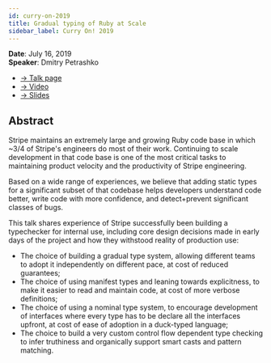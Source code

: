 ```yaml
---
id: curry-on-2019
title: Gradual typing of Ruby at Scale
sidebar_label: Curry On! 2019
---
```


**Date**: July 16, 2019\
**Speaker**: Dmitry Petrashko

- [→ Talk page](https://www.curry-on.org/2019/sessions/gradual-typing-for-ruby-at-scale-with-sorbet.html)
- [→ Video](https://www.curry-on.org/2019/sessions/gradual-typing-for-ruby-at-scale-with-sorbet.html)
- [→ Slides](https://sorbet.run/talks/CurryOn2019/#/)

## Abstract

Stripe maintains an extremely large and growing Ruby code base in which ~3/4 of Stripe's engineers do most of their work. Continuing to scale development in that code base is one of the most critical tasks to maintaining product velocity and the productivity of Stripe engineering.

Based on a wide range of experiences, we believe that adding static types for a significant subset of that codebase helps developers understand code better, write code with more confidence, and detect+prevent significant classes of bugs.

This talk shares experience of Stripe successfully been building a typechecker for internal use, including core design decisions made in early days of the project and how they withstood reality of production use:

- The choice of building a gradual type system, allowing different teams to adopt it independently on different pace, at cost of reduced guarantees;
- The choice of using manifest types and leaning towards explicitness, to make it easier to read and maintain code, at cost of more verbose definitions;
- The choice of using a nominal type system, to encourage development of interfaces where every type has to be declare all the interfaces upfront, at cost of ease of adoption in a duck-typed language;
- The choice to build a very custom control flow dependent type checking to infer truthiness and organically support smart casts and pattern matching.
